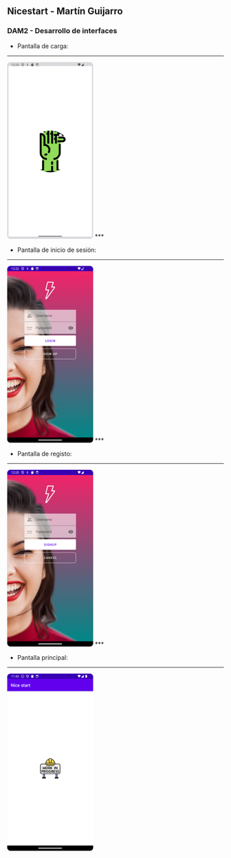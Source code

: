 ## Nicestart - Martín Guijarro

### DAM2 - Desarrollo de interfaces

- Pantalla de carga:
***
<img src="./img/Screenshot_Load.png" alt="Screenshot Load" width="200px"/>
***

- Pantalla de inicio de sesión:
***
<img src="./img/Screenshot_Login.png" alt="Screenshot Login" width="200px"/>
***

- Pantalla de registo:
***
<img src="./img/Screenshot_Signup.png" alt="Screenshot Signup" width="200px"/>
***

- Pantalla principal:
***
<img src="./img/Screenshot_Main.png" alt="Screenshot Main" width="200px"/>
